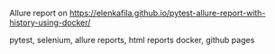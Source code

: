  Allure report on https://elenkafila.github.io/pytest-allure-report-with-history-using-docker/

 pytest, selenium, allure reports, html reports docker, github pages
